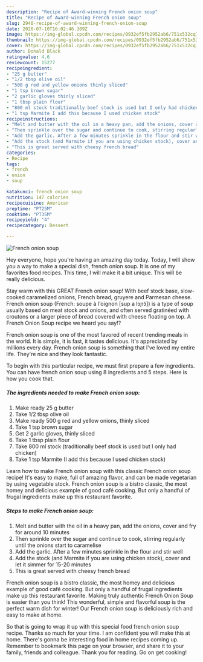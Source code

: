 ```yaml
---
description: "Recipe of Award-winning French onion soup"
title: "Recipe of Award-winning French onion soup"
slug: 2940-recipe-of-award-winning-french-onion-soup
date: 2020-07-10T16:02:46.309Z
image: https://img-global.cpcdn.com/recipes/0932ef5fb2952ab6/751x532cq70/french-onion-soup-recipe-main-photo.jpg
thumbnail: https://img-global.cpcdn.com/recipes/0932ef5fb2952ab6/751x532cq70/french-onion-soup-recipe-main-photo.jpg
cover: https://img-global.cpcdn.com/recipes/0932ef5fb2952ab6/751x532cq70/french-onion-soup-recipe-main-photo.jpg
author: Donald Black
ratingvalue: 4.6
reviewcount: 15277
recipeingredient:
- "25 g butter"
- "1/2 tbsp olive oil"
- "500 g red and yellow onions thinly sliced"
- "1 tsp brown sugar"
- "2 garlic gloves thinly sliced"
- "1 tbsp plain flour"
- "800 ml stock traditionally beef stock is used but I only had chicken"
- "1 tsp Marmite I add this because I used chicken stock"
recipeinstructions:
- "Melt and butter with the oil in a heavy pan, add the onions, cover and fry for around 10 minutes"
- "Then sprinkle over the sugar and continue to cook, stirring regularly until the onions start to caramelise"
- "Add the garlic. After a few minutes sprinkle in the flour and stir well"
- "Add the stock (and Marmite if you are using chicken stock), cover and let it simmer for 15-20 minutes"
- "This is great served with cheesy french bread"
categories:
- Recipe
tags:
- french
- onion
- soup

katakunci: french onion soup 
nutrition: 147 calories
recipecuisine: American
preptime: "PT25M"
cooktime: "PT35M"
recipeyield: "4"
recipecategory: Dessert

---
```



![French onion soup](https://img-global.cpcdn.com/recipes/0932ef5fb2952ab6/751x532cq70/french-onion-soup-recipe-main-photo.jpg)

Hey everyone, hope you're having an amazing day today. Today, I will show you a way to make a special dish, french onion soup. It is one of my favorites food recipes. This time, I will make it a bit unique. This will be really delicious.

Stay warm with this GREAT French onion soup! With beef stock base, slow-cooked caramelized onions, French bread, gruyere and Parmesan cheese. French onion soup (French: soupe à l&#39;oignon [sup a lɔɲɔ̃]) is a type of soup usually based on meat stock and onions, and often served gratinéed with croutons or a larger piece of bread covered with cheese floating on top. A French Onion Soup recipe we heard you say!?

French onion soup is one of the most favored of recent trending meals in the world. It is simple, it is fast, it tastes delicious. It's appreciated by millions every day. French onion soup is something that I've loved my entire life. They're nice and they look fantastic.


To begin with this particular recipe, we must first prepare a few ingredients. You can have french onion soup using 8 ingredients and 5 steps. Here is how you cook that.

<!--inarticleads1-->

##### The ingredients needed to make French onion soup:

1. Make ready 25 g butter
1. Take 1/2 tbsp olive oil
1. Make ready 500 g red and yellow onions, thinly sliced
1. Take 1 tsp brown sugar
1. Get 2 garlic gloves, thinly sliced
1. Take 1 tbsp plain flour
1. Take 800 ml stock (traditionally beef stock is used but I only had chicken)
1. Take 1 tsp Marmite (I add this because I used chicken stock)


Learn how to make French onion soup with this classic French onion soup recipe! It&#39;s easy to make, full of amazing flavor, and can be made vegetarian by using vegetable stock. French onion soup is a bistro classic, the most homey and delicious example of good café cooking. But only a handful of frugal ingredients make up this restaurant favorite. 

<!--inarticleads2-->

##### Steps to make French onion soup:

1. Melt and butter with the oil in a heavy pan, add the onions, cover and fry for around 10 minutes
1. Then sprinkle over the sugar and continue to cook, stirring regularly until the onions start to caramelise
1. Add the garlic. After a few minutes sprinkle in the flour and stir well
1. Add the stock (and Marmite if you are using chicken stock), cover and let it simmer for 15-20 minutes
1. This is great served with cheesy french bread


French onion soup is a bistro classic, the most homey and delicious example of good café cooking. But only a handful of frugal ingredients make up this restaurant favorite. Making truly authentic French Onion Soup is easier than you think! This wonderful, simple and flavorful soup is the perfect warm dish for winter! Our French onion soup is deliciously rich and easy to make at home. 

So that is going to wrap it up with this special food french onion soup recipe. Thanks so much for your time. I am confident you will make this at home. There's gonna be interesting food in home recipes coming up. Remember to bookmark this page on your browser, and share it to your family, friends and colleague. Thank you for reading. Go on get cooking!

